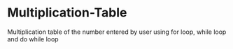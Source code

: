 # Multiplication-Table
Multiplication table of the number entered by user using for loop, while loop and do while loop
